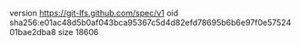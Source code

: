 version https://git-lfs.github.com/spec/v1
oid sha256:e01ac48d5b0af043bca95367c5d4d82efd78695b6b6e97f0e5752401bae2dba8
size 18606
